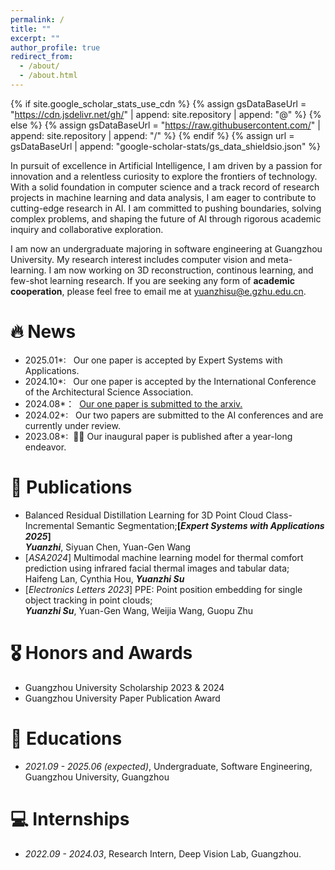 ```yaml
---
permalink: /
title: ""
excerpt: ""
author_profile: true
redirect_from: 
  - /about/
  - /about.html
---
```


{% if site.google_scholar_stats_use_cdn %}
{% assign gsDataBaseUrl = "https://cdn.jsdelivr.net/gh/" | append: site.repository | append: "@" %}
{% else %}
{% assign gsDataBaseUrl = "https://raw.githubusercontent.com/" | append: site.repository | append: "/" %}
{% endif %}
{% assign url = gsDataBaseUrl | append: "google-scholar-stats/gs_data_shieldsio.json" %}

<span class='anchor' id='about-me'></span>

In pursuit of excellence in Artificial Intelligence, I am driven by a passion for innovation and a relentless curiosity to explore the frontiers of technology. With a solid foundation in computer science and a track record of research projects in machine learning and data analysis, I am eager to contribute to cutting-edge research in AI. I am committed to pushing boundaries, solving complex problems, and shaping the future of AI through rigorous academic inquiry and collaborative exploration.

I am now an undergraduate majoring in software engineering at Guangzhou University. My research interest includes computer vision and meta-learning. I am now working on 3D reconstruction, continous learning, and few-shot learning research. If you are seeking any form of **academic cooperation**, please feel free to email me at <a href='yuanzhisu@e.gzhu.edu.cn'>yuanzhisu@e.gzhu.edu.cn</a>.


# 🔥 News
- 2025.01*: &nbsp; Our one paper is accepted by Expert Systems with Applications.
- 2024.10*: &nbsp; Our one paper is accepted by the International Conference of the Architectural Science Association.
- 2024.08*：&nbsp; <a href="https://arxiv.org/abs/2408.01356">Our one paper is submitted to the arxiv.</a>
- 2024.02*: &nbsp; Our two papers are submitted to the AI conferences and are currently under review.
- 2023.08*: &nbsp;🎉🎉 Our inaugural paper is published after a year-long endeavor.

# 📝 Publications 
- Balanced Residual Distillation Learning for 3D Point Cloud Class-Incremental Semantic Segmentation;<be>**[_Expert Systems with Applications 2025_]** <br>***Yuanzhi***, Siyuan Chen, Yuan-Gen Wang
- [_ASA2024_] Multimodal machine learning model for thermal comfort prediction using infrared facial thermal images and tabular data;<br> Haifeng Lan, Cynthia Hou, ***Yuanzhi Su***
- [_Electronics Letters 2023_] PPE: Point position embedding for single object tracking in point clouds; <br>***Yuanzhi Su***, Yuan-Gen Wang, Weijia Wang, Guopu Zhu
  
# 🎖 Honors and Awards
- Guangzhou University Scholarship 2023 & 2024
- Guangzhou University Paper Publication Award   

# 📖 Educations
- *2021.09 - 2025.06 (expected)*, Undergraduate, Software Engineering, Guangzhou University, Guangzhou  

# 💻 Internships
- *2022.09 - 2024.03*, Research Intern, Deep Vision Lab, Guangzhou.

<dic style='display: none'># 💬 Invited Talks </div>
